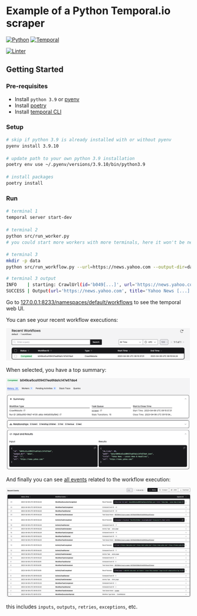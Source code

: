 # Example of a Python Temporal.io scraper

[![Python](https://img.shields.io/badge/Python3.9-Python?style=for-the-badge&logo=Python)](https://www.python.org/downloads/release/python-390/)
[![Temporal](https://img.shields.io/badge/Temporal.io-white?style=for-the-badge)](https://temporal.io/)

[![Linter](https://img.shields.io/badge/Codestyle-Black-black?style=for-the-badge)](https://github.com/psf/black)

## Getting Started

### Pre-requisites

- Install `python 3.9` or [pyenv](https://github.com/pyenv/pyenv-installer)
- Install [poetry](https://python-poetry.org/docs/)
- Install [temporal CLI](https://docs.temporal.io/application-development/foundations#run-a-dev-cluster)

### Setup

```bash
# skip if python 3.9 is already installed with or without pyenv
pyenv install 3.9.10

# update path to your own python 3.9 installation
poetry env use ~/.pyenv/versions/3.9.10/bin/python3.9

# install packages
poetry install
```

### Run

```bash
# terminal 1
temporal server start-dev

# terminal 2
python src/run_worker.py
# you could start more workers with more terminals, here it won't be necessary

# terminal 3
mkdir -p data
python src/run_workflow.py --url=https://news.yahoo.com --output-dir=data
```

```bash
# terminal 3 output
INFO    | starting: CrawlUrl(id='b049[...]', url='https://news.yahoo.com')
SUCCESS | Output(url='https://news.yahoo.com', title='Yahoo News [...]', nb_links=86, path='data/b049[...].json')
```

Go to [127.0.0.1:8233/namespaces/default/workflows](http://127.0.0.1:8233/namespaces/default/workflows) to see the temporal web UI.

You can see your recent workflow executions:

![recent workflows](docs/0-workflows.png)

When selected, you have a top summary:

![workflow summary](docs/1-workflow.png)

And finally you can see [all events](https://docs.temporal.io/references/events) related to the workflow execution:

![workflow event history](docs/2-workflow-history.png)

this includes `inputs`, `outputs`, `retries`, `exceptions`, etc.

